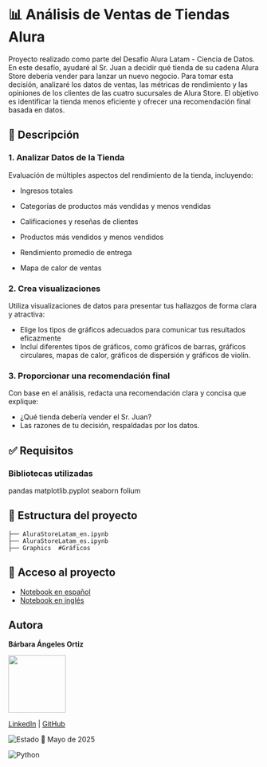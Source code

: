 # 📊 Análisis de Ventas de Tiendas Alura

Proyecto realizado como parte del Desafío Alura Latam - Ciencia de Datos. En este desafío, ayudaré al Sr. Juan a decidir qué tienda de su cadena Alura Store debería vender para lanzar un nuevo negocio. Para tomar esta decisión, analizaré los datos de ventas, las métricas de rendimiento y las opiniones de los clientes de las cuatro sucursales de Alura Store. El objetivo es identificar la tienda menos eficiente y ofrecer una recomendación final basada en datos.

## 📌 Descripción

### 1. Analizar Datos de la Tienda
Evaluación de múltiples aspectos del rendimiento de la tienda, incluyendo:
- Ingresos totales
- Categorías de productos más vendidas y menos vendidas

- Calificaciones y reseñas de clientes
- Productos más vendidos y menos vendidos
- Rendimiento promedio de entrega
- Mapa de calor de ventas

### 2. Crea visualizaciones
Utiliza visualizaciones de datos para presentar tus hallazgos de forma clara y atractiva:
- Elige los tipos de gráficos adecuados para comunicar tus resultados eficazmente
- Incluí diferentes tipos de gráficos, como gráficos de barras, gráficos circulares, mapas de calor, gráficos de dispersión y gráficos de violín.

### 3. Proporcionar una recomendación final
Con base en el análisis, redacta una recomendación clara y concisa que explique:
- ¿Qué tienda debería vender el Sr. Juan?
- Las razones de tu decisión, respaldadas por los datos.

## ✅ Requisitos

### Bibliotecas utilizadas

pandas
matplotlib.pyplot
seaborn
folium

## 📁 Estructura del proyecto

``` tap
├── AluraStoreLatam_en.ipynb
├── AluraStoreLatam_es.ipynb
├── Graphics  #Gráficos

```

## 📂 Acceso al proyecto

- [Notebook en español](./AluraStoreLatam_es.ipynb)
- [Notebook en inglés](./AluraStoreLatam_en.ipynb)

## Autora
**Bárbara Ángeles Ortiz**

<img src="https://github.com/user-attachments/assets/30ea0d40-a7a9-4b19-a835-c474b5cc50fb" width="115">

[LinkedIn](https://www.linkedin.com/in/barbaraangelesortiz/) | [GitHub](https://github.com/BarbaraAngelesOrtiz)

![Estado](https://img.shields.io/badge/status-finished-brightgreen) 📅 Mayo de 2025

![Python](https://img.shields.io/badge/python-3.10-blue)
